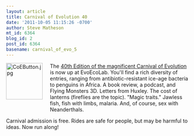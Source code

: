 ```yaml
---
layout: article
title: Carnival of Evolution 40
date: '2011-10-05 11:15:26 -0700'
author: Steve Matheson
mt_id: 6364
blog_id: 2
post_id: 6364
basename: carnival_of_evo_5
---
```

[<img src="http://pandasthumb.org/archives/assets_c/2011/06/CoEButton-thumb-100x100-640.jpg" alt="CoEButton.jpg" width="100" height="100" style="float: left; margin: 0 20px 20px 0;" class="mt-image-left" />](http://pandasthumb.org/archives/2011/06/02/CoEButton.jpg)The [40th Edition of the magnificent Carnival of Evolution](http://blogs.scientificamerican.com/evo-eco-lab/2011/10/05/the-carnival-of-evolution/) is now up at EvoEcoLab. You'll find a rich diversity of entries, ranging from antibiotic-resistant ice-age bacteria to penguins in Africa. A book review, a podcast, and Flying Monsters 3D. Letters from Huxley. The cost of lanterns (fireflies are the topic). "Magic traits." Jawless fish, fish with limbs, malaria. And, of course, sex with Neanderthals.

Carnival admission is free. Rides are safe for people, but may be harmful to ideas. Now run along!
